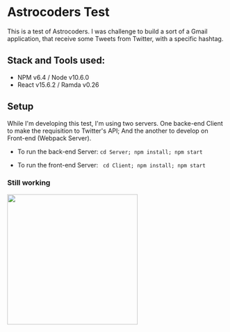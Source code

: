 # Astrocoders Test 

This is a test of Astrocoders. I was challenge to build a sort of a Gmail application, that receive some Tweets from Twitter, with a specific hashtag.

## Stack and Tools used:

- NPM v6.4 / Node v10.6.0
- React v15.6.2 / Ramda v0.26

## Setup

While I'm developing this test, I'm using two servers. One backe-end Client to make the requisition to Twitter's API; And the another to develop on Front-end (Webpack Server). 

- To run the back-end Server: `` cd Server; npm install; npm start ``

- To run the front-end Server: `` cd Client; npm install; npm start``

### Still working

<img src="https://media.giphy.com/media/tn3kTJo4P4y1G/giphy.gif" width="300" height="300">
